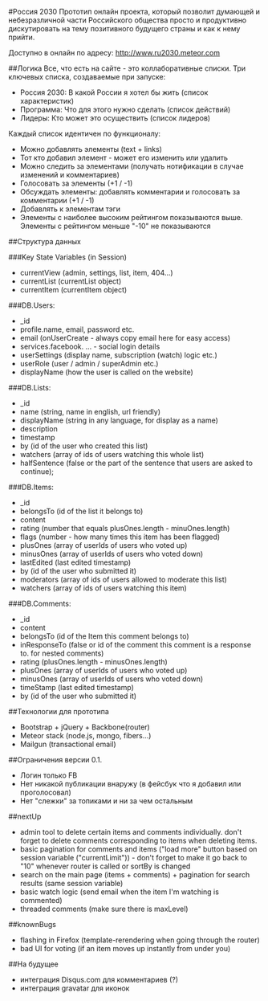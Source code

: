 #Россия 2030
Прототип онлайн проекта, который позволит думающей и небезразличной части Российского общества просто и продуктивно дискутировать на тему позитивного будущего страны и как к нему прийти.

Доступно в онлайн по адресу: http://www.ru2030.meteor.com

##Логика
Все, что есть на сайте - это коллаборативные списки.
Три ключевых списка, создаваемые при запуске:
* Россия 2030: В какой России я хотел бы жить (список характеристик)
* Программа: Что для этого нужно сделать (список действий)
* Лидеры: Кто может это осуществить (список лидеров)

Каждый список идентичен по функционалу:
* Можно добавлять элементы (text + links)
* Тот кто добавил элемент - может его изменить или удалить
* Можно следить за элементами (получать нотификации в случае изменений и комментариев)
* Голосовать за элементы (+1 / -1)
* Обсуждать элементы: добавлять комментарии и голосовать за комментарии (+1 / -1)
* Добавлять к элементам тэги
* Элементы с наиболее высоким рейтингом показываются выше. Элементы с рейтингом меньше "-10" не показываются

##Структура данных

###Key State Variables (in Session)
* currentView (admin, settings, list, item, 404...)
* currentList (currentList object)
* currentItem (currentItem object)

###DB.Users:
* _id
* profile.name, email, password etc.
* email (onUserCreate - always copy email here for easy access)
* services.facebook. ... - social login details
* userSettings (display name, subscription (watch) logic etc.)
* userRole (user / admin / superAdmin etc.)
* displayName (how the user is called on the website)

###DB.Lists:
* _id
* name (string, name in english, url friendly)
* displayName (string in any language, for display as a name)
* description
* timestamp
* by (id of the user who created this list)
* watchers (array of ids of users watching this whole list)
* halfSentence (false or the part of the sentence that users are asked to continue);

###DB.Items:
* _id
* belongsTo (id of the list it belongs to)
* content
* rating (number that equals plusOnes.length - minuOnes.length)
* flags (number - how many times this item has been flagged)
* plusOnes (array of userIds of users who voted up)
* minusOnes (array of userIds of users who voted down)
* lastEdited (last edited timestamp)
* by (id of the user who submitted it)
* moderators (array of ids of users allowed to moderate this list)
* watchers (array of ids of users watching this item)

###DB.Comments:
* _id
* content
* belongsTo (id of the Item this comment belongs to)
* inResponseTo (false or id of the comment this comment is a response to. for nested comments)
* rating (plusOnes.length - minusOnes.length)
* plusOnes (array of userIds of users who voted up)
* minusOnes (array of userIds of users who voted down)
* timeStamp (last edited timestamp)
* by (id of the user who submitted it)

##Технологии для прототипа
* Bootstrap + jQuery + Backbone(router)
* Meteor stack (node.js, mongo, fibers...)
* Mailgun (transactional email)

##Ограничения версии 0.1.
* Логин только FB
* Нет никакой публикации внаружу (в фейсбук что я добавил или проголосовал)
* Нет "слежки" за топиками и ни за чем остальным

##nextUp
* admin tool to delete certain items and comments individually. don't forget to delete comments corresponding to items when deleting items.
* basic pagination for comments and items ("load more" button based on session variable ("currentLimit")) - don't forget to make it go back to "10" whenever router is called or sortBy is changed
* search on the main page (items + comments) + pagination for search results (same session variable)
* basic watch logic (send email when the item I'm watching is commented)
* threaded comments (make sure there is maxLevel)

##knownBugs
* flashing in Firefox (template-rerendering when going through the router)
* bad UI for voting (if an item moves up instantly from under you)

##На будущее
* интеграция Disqus.com для комментариев (?)
* интеграция gravatar для иконок
